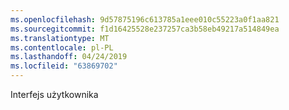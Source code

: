 ```yaml
---
ms.openlocfilehash: 9d57875196c613785a1eee010c55223a0f1aa821
ms.sourcegitcommit: f1d16425528e237257ca3b58eb49217a514849ea
ms.translationtype: MT
ms.contentlocale: pl-PL
ms.lasthandoff: 04/24/2019
ms.locfileid: "63869702"
---
```

Interfejs użytkownika